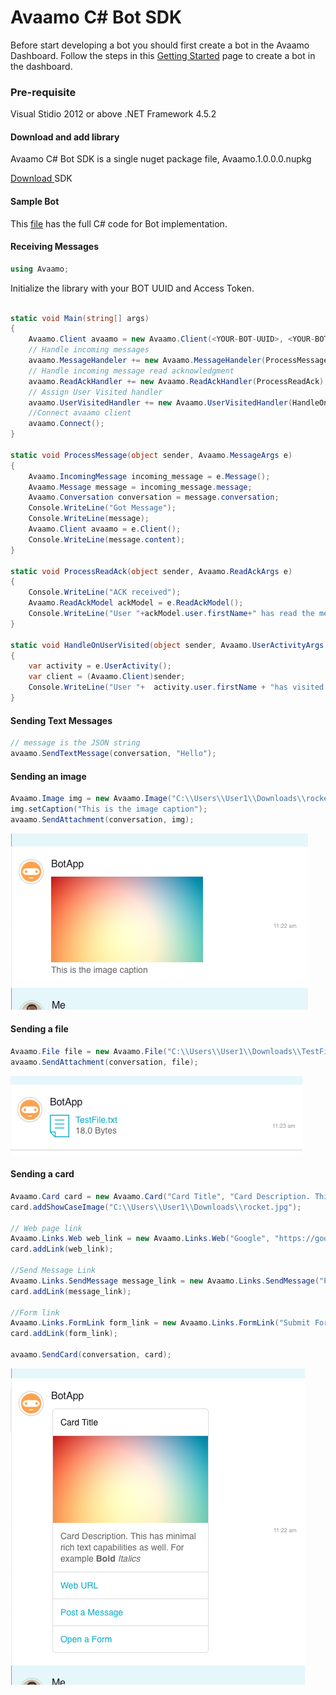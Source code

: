 # Avaamo C# Bot SDK

Before start developing a bot you should first create a bot in the Avaamo Dashboard.
Follow the steps in this [Getting Started](https://github.com/avaamo/java/wiki) page to create a bot in the dashboard.

### Pre-requisite
Visual Stidio 2012 or above
.NET Framework 4.5.2

#### Download and add library
Avaamo C# Bot SDK is a single nuget package file, Avaamo.1.0.0.0.nupkg

[ Download ](https://github.com/avaamo/c-sharp/blob/master/Avaamo.1.0.0.0.nupkg?raw=true) SDK

#### Sample Bot

This [file](https://github.com/avaamo/c-sharp/blob/master/bot_sample.cs?raw=true) has the full C# code for Bot implementation.

#### Receiving Messages

```c#
using Avaamo;

```
Initialize the library with your BOT UUID and Access Token.

```c#

static void Main(string[] args)
{
    Avaamo.Client avaamo = new Avaamo.Client(<YOUR-BOT-UUID>, <YOUR-BOT-ACCESS-TOKEN>);
    // Handle incoming messages
    avaamo.MessageHandeler += new Avaamo.MessageHandeler(ProcessMessage);
    // Handle incoming message read acknowledgment
    avaamo.ReadAckHandler += new Avaamo.ReadAckHandler(ProcessReadAck);
    // Assign User Visited handler
    avaamo.UserVisitedHandler += new Avaamo.UserVisitedHandler(HandleOnUserVisited);
    //Connect avaamo client
    avaamo.Connect();
}

static void ProcessMessage(object sender, Avaamo.MessageArgs e)
{
    Avaamo.IncomingMessage incoming_message = e.Message();
    Avaamo.Message message = incoming_message.message;
    Avaamo.Conversation conversation = message.conversation;
    Console.WriteLine("Got Message");
    Console.WriteLine(message);
    Avaamo.Client avaamo = e.Client();
    Console.WriteLine(message.content);
}

static void ProcessReadAck(object sender, Avaamo.ReadAckArgs e)
{
    Console.WriteLine("ACK received");
    Avaamo.ReadAckModel ackModel = e.ReadAckModel();
    Console.WriteLine("User "+ackModel.user.firstName+" has read the message: "+ack_model.read_ack.message_uuid);
}

static void HandleOnUserVisited(object sender, Avaamo.UserActivityArgs e)
{
    var activity = e.UserActivity();
    var client = (Avaamo.Client)sender;
    Console.WriteLine("User "+  activity.user.firstName + "has visited the bot.");
}

```
#### Sending Text Messages

```c#
// message is the JSON string
avaamo.SendTextMessage(conversation, "Hello");
```

#### Sending an image

```c#
Avaamo.Image img = new Avaamo.Image("C:\\Users\\User1\\Downloads\\rocket.jpg");
img.setCaption("This is the image caption");
avaamo.SendAttachment(conversation, img);
```
![image](screenshots/image.png)

#### Sending a file

```c#
Avaamo.File file = new Avaamo.File("C:\\Users\\User1\\Downloads\\TestFile.txt");
avaamo.SendAttachment(conversation, file);
```
![image](screenshots/file.png)

#### Sending a card

```c#
Avaamo.Card card = new Avaamo.Card("Card Title", "Card Description. This has minimal rich text capabilities as well. For example <b>Bold</b> <i>Italics</i>");
card.addShowCaseImage("C:\\Users\\User1\\Downloads\\rocket.jpg");

// Web page link
Avaamo.Links.Web web_link = new Avaamo.Links.Web("Google", "https://google.com");
card.addLink(web_link);

//Send Message Link
Avaamo.Links.SendMessage message_link = new Avaamo.Links.SendMessage("Post Message", "Sample Message");
card.addLink(message_link);

//Form link
Avaamo.Links.FormLink form_link = new Avaamo.Links.FormLink("Submit Form", "d6c32cd0-a092-4f5b-dd68-ec5eb2049b82", "Form Name");
card.addLink(form_link);

avaamo.SendCard(conversation, card);

```
![image](screenshots/card.png)

